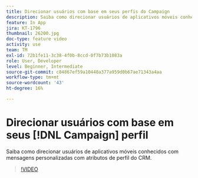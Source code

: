 ```yaml
---
title: Direcionar usuários com base em seus perfis do Campaign
description: Saiba como direcionar usuários de aplicativos móveis conhecidos com mensagens personalizadas com atributos de perfil do CRM.
feature: In App
jira: KT-1796
thumbnail: 26200.jpg
doc-type: feature video
activity: use
team: TM
exl-id: 72b1fe11-3c38-4f0b-8ccd-0f7b73b1083a
role: User, Developer
level: Beginner, Intermediate
source-git-commit: c84867ef59a10448a377a959d0b67ae71343a4aa
workflow-type: tm+mt
source-wordcount: '43'
ht-degree: 16%

---
```


# Direcionar usuários com base em seus [!DNL Campaign] perfil

Saiba como direcionar usuários de aplicativos móveis conhecidos com mensagens personalizadas com atributos de perfil do CRM.

>[!VIDEO](https://video.tv.adobe.com/v/26200?quality=12&learn=on)
